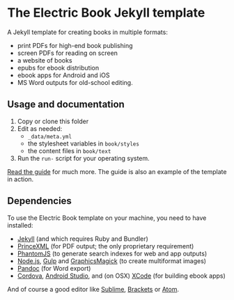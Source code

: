 # The Electric Book Jekyll template

A Jekyll template for creating books in multiple formats:

- print PDFs for high-end book publishing
- screen PDFs for reading on screen
- a website of books
- epubs for ebook distribution
- ebook apps for Android and iOS
- MS Word outputs for old-school editing.

## Usage and documentation

1. Copy or clone this folder
2. Edit as needed:
	- `_data/meta.yml` 
	- the stylesheet variables in `book/styles`
	- the content files in `book/text`
3. Run the `run-` script for your operating system.

[Read the guide](https://electricbookworks.github.io/electric-book) for much more. The guide is also an example of the template in action.

## Dependencies

To use the Electric Book template on your machine, you need to have installed:

- [Jekyll](https://jekyllrb.com/) (and which requires Ruby and Bundler)
- [PrinceXML](http://www.princexml.com/) (for PDF output; the only proprietary requirement)
- [PhantomJS](http://phantomjs.org/) (to generate search indexes for web and app outputs)
- [Node.js](https://nodejs.org), [Gulp](https://gulpjs.com/) and [GraphicsMagick](http://www.graphicsmagick.org/) (to create multiformat images)
- [Pandoc](http://pandoc.org/) (for Word export)
- [Cordova](https://cordova.apache.org), [Android Studio](https://developer.android.com/studio), and (on OSX) [XCode](https://developer.apple.com/xcode/) (for building ebook apps)

And of course a good editor like [Sublime](https://www.sublimetext.com/), [Brackets](http://brackets.io/) or [Atom](https://atom.io/).
